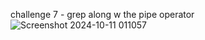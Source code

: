 challenge 7 - grep along w the pipe operator 
![Screenshot 2024-10-11 011057](https://github.com/user-attachments/assets/a55f9a2d-8a7a-4243-b16a-e1960381bb95)

